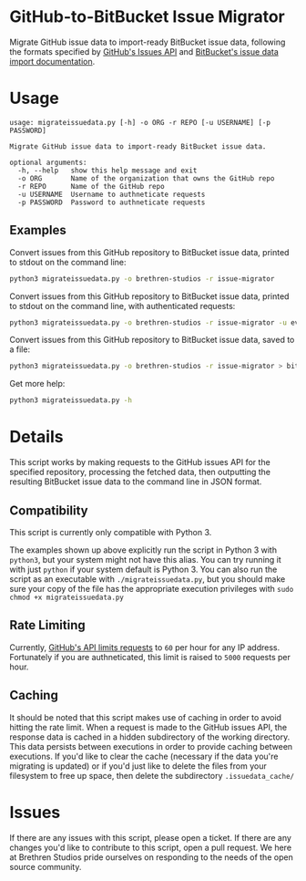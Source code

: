# GitHub-to-BitBucket Issue Migrator

Migrate GitHub issue data to import-ready BitBucket issue data, following the formats specified by [GitHub's Issues API](https://developer.github.com/v3/issues/) and [BitBucket's issue data import documentation](https://confluence.atlassian.com/bitbucket/issue-import-export-data-format-330796872.html).

# Usage

```
usage: migrateissuedata.py [-h] -o ORG -r REPO [-u USERNAME] [-p PASSWORD]

Migrate GitHub issue data to import-ready BitBucket issue data.

optional arguments:
  -h, --help   show this help message and exit
  -o ORG       Name of the organization that owns the GitHub repo
  -r REPO      Name of the GitHub repo
  -u USERNAME  Username to authneticate requests
  -p PASSWORD  Password to authneticate requests
```

## Examples

Convert issues from this GitHub repository to BitBucket issue data, printed to stdout on the command line:

```bash
python3 migrateissuedata.py -o brethren-studios -r issue-migrator
```

Convert issues from this GitHub repository to BitBucket issue data, printed to stdout on the command line, with authenticated requests:

```bash
python3 migrateissuedata.py -o brethren-studios -r issue-migrator -u evanw555 -p "MYPASSWORD;)"
```

Convert issues from this GitHub repository to BitBucket issue data, saved to a file:

```bash
python3 migrateissuedata.py -o brethren-studios -r issue-migrator > bitbucket_friendly_issue_data.json
```

Get more help:

```bash
python3 migrateissuedata.py -h
```

# Details

This script works by making requests to the GitHub issues API for the specified repository, processing the fetched data, then outputting the resulting BitBucket issue data to the command line in JSON format.

## Compatibility

This script is currently only compatible with Python 3.

The examples shown up above explicitly run the script in Python 3 with `python3`, but your system might not have this alias. You can try running it with just `python` if your system default is Python 3. You can also run the script as an executable with `./migrateissuedata.py`, but you should make sure your copy of the file has the appropriate execution privileges with `sudo chmod +x migrateissuedata.py`

## Rate Limiting

Currently, [GitHub's API limits requests](https://developer.github.com/v3/rate_limit/) to `60` per hour for any IP address. Fortunately if you are authneticated, this limit is raised to `5000` requests per hour.

## Caching

It should be noted that this script makes use of caching in order to avoid hitting the rate limit. When a request is made to the GitHub issues API, the response data is cached in a hidden subdirectory of the working directory. This data persists between executions in order to provide caching between executions. If you'd like to clear the cache (necessary if the data you're migrating is updated) or if you'd just like to delete the files from your filesystem to free up space, then delete the subdirectory `.issuedata_cache/`

# Issues

If there are any issues with this script, please open a ticket. If there are any changes you'd like to contribute to this script, open a pull request. We here at Brethren Studios pride ourselves on responding to the needs of the open source community.
